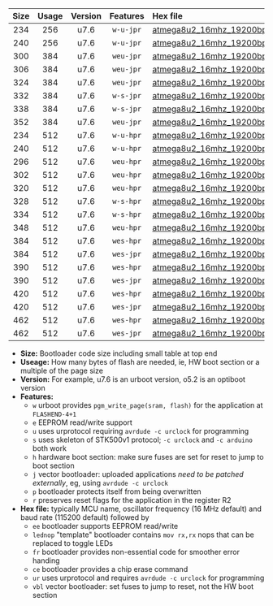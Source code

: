 |Size|Usage|Version|Features|Hex file|
|:-:|:-:|:-:|:-:|:--|
|234|256|u7.6|`w-u-jpr`|[atmega8u2_16mhz_19200bps_ur_vbl.hex](https://raw.githubusercontent.com/stefanrueger/urboot/main/atmega8u2_16mhz_19200bps_ur_vbl.hex)|
|240|256|u7.6|`w-u-jpr`|[atmega8u2_16mhz_19200bps_lednop_ur_vbl.hex](https://raw.githubusercontent.com/stefanrueger/urboot/main/atmega8u2_16mhz_19200bps_lednop_ur_vbl.hex)|
|300|384|u7.6|`weu-jpr`|[atmega8u2_16mhz_19200bps_ee_ur_vbl.hex](https://raw.githubusercontent.com/stefanrueger/urboot/main/atmega8u2_16mhz_19200bps_ee_ur_vbl.hex)|
|306|384|u7.6|`weu-jpr`|[atmega8u2_16mhz_19200bps_ee_lednop_ur_vbl.hex](https://raw.githubusercontent.com/stefanrueger/urboot/main/atmega8u2_16mhz_19200bps_ee_lednop_ur_vbl.hex)|
|324|384|u7.6|`weu-jpr`|[atmega8u2_16mhz_19200bps_ee_lednop_fr_ur_vbl.hex](https://raw.githubusercontent.com/stefanrueger/urboot/main/atmega8u2_16mhz_19200bps_ee_lednop_fr_ur_vbl.hex)|
|332|384|u7.6|`w-s-jpr`|[atmega8u2_16mhz_19200bps_vbl.hex](https://raw.githubusercontent.com/stefanrueger/urboot/main/atmega8u2_16mhz_19200bps_vbl.hex)|
|338|384|u7.6|`w-s-jpr`|[atmega8u2_16mhz_19200bps_lednop_vbl.hex](https://raw.githubusercontent.com/stefanrueger/urboot/main/atmega8u2_16mhz_19200bps_lednop_vbl.hex)|
|352|384|u7.6|`weu-jpr`|[atmega8u2_16mhz_19200bps_ee_lednop_fr_ce_ur_vbl.hex](https://raw.githubusercontent.com/stefanrueger/urboot/main/atmega8u2_16mhz_19200bps_ee_lednop_fr_ce_ur_vbl.hex)|
|234|512|u7.6|`w-u-hpr`|[atmega8u2_16mhz_19200bps_ur.hex](https://raw.githubusercontent.com/stefanrueger/urboot/main/atmega8u2_16mhz_19200bps_ur.hex)|
|240|512|u7.6|`w-u-hpr`|[atmega8u2_16mhz_19200bps_lednop_ur.hex](https://raw.githubusercontent.com/stefanrueger/urboot/main/atmega8u2_16mhz_19200bps_lednop_ur.hex)|
|296|512|u7.6|`weu-hpr`|[atmega8u2_16mhz_19200bps_ee_ur.hex](https://raw.githubusercontent.com/stefanrueger/urboot/main/atmega8u2_16mhz_19200bps_ee_ur.hex)|
|302|512|u7.6|`weu-hpr`|[atmega8u2_16mhz_19200bps_ee_lednop_ur.hex](https://raw.githubusercontent.com/stefanrueger/urboot/main/atmega8u2_16mhz_19200bps_ee_lednop_ur.hex)|
|320|512|u7.6|`weu-hpr`|[atmega8u2_16mhz_19200bps_ee_lednop_fr_ur.hex](https://raw.githubusercontent.com/stefanrueger/urboot/main/atmega8u2_16mhz_19200bps_ee_lednop_fr_ur.hex)|
|328|512|u7.6|`w-s-hpr`|[atmega8u2_16mhz_19200bps.hex](https://raw.githubusercontent.com/stefanrueger/urboot/main/atmega8u2_16mhz_19200bps.hex)|
|334|512|u7.6|`w-s-hpr`|[atmega8u2_16mhz_19200bps_lednop.hex](https://raw.githubusercontent.com/stefanrueger/urboot/main/atmega8u2_16mhz_19200bps_lednop.hex)|
|348|512|u7.6|`weu-hpr`|[atmega8u2_16mhz_19200bps_ee_lednop_fr_ce_ur.hex](https://raw.githubusercontent.com/stefanrueger/urboot/main/atmega8u2_16mhz_19200bps_ee_lednop_fr_ce_ur.hex)|
|384|512|u7.6|`wes-hpr`|[atmega8u2_16mhz_19200bps_ee.hex](https://raw.githubusercontent.com/stefanrueger/urboot/main/atmega8u2_16mhz_19200bps_ee.hex)|
|384|512|u7.6|`wes-jpr`|[atmega8u2_16mhz_19200bps_ee_vbl.hex](https://raw.githubusercontent.com/stefanrueger/urboot/main/atmega8u2_16mhz_19200bps_ee_vbl.hex)|
|390|512|u7.6|`wes-hpr`|[atmega8u2_16mhz_19200bps_ee_lednop.hex](https://raw.githubusercontent.com/stefanrueger/urboot/main/atmega8u2_16mhz_19200bps_ee_lednop.hex)|
|390|512|u7.6|`wes-jpr`|[atmega8u2_16mhz_19200bps_ee_lednop_vbl.hex](https://raw.githubusercontent.com/stefanrueger/urboot/main/atmega8u2_16mhz_19200bps_ee_lednop_vbl.hex)|
|420|512|u7.6|`wes-hpr`|[atmega8u2_16mhz_19200bps_ee_lednop_fr.hex](https://raw.githubusercontent.com/stefanrueger/urboot/main/atmega8u2_16mhz_19200bps_ee_lednop_fr.hex)|
|420|512|u7.6|`wes-jpr`|[atmega8u2_16mhz_19200bps_ee_lednop_fr_vbl.hex](https://raw.githubusercontent.com/stefanrueger/urboot/main/atmega8u2_16mhz_19200bps_ee_lednop_fr_vbl.hex)|
|462|512|u7.6|`wes-hpr`|[atmega8u2_16mhz_19200bps_ee_lednop_fr_ce.hex](https://raw.githubusercontent.com/stefanrueger/urboot/main/atmega8u2_16mhz_19200bps_ee_lednop_fr_ce.hex)|
|462|512|u7.6|`wes-jpr`|[atmega8u2_16mhz_19200bps_ee_lednop_fr_ce_vbl.hex](https://raw.githubusercontent.com/stefanrueger/urboot/main/atmega8u2_16mhz_19200bps_ee_lednop_fr_ce_vbl.hex)|

- **Size:** Bootloader code size including small table at top end
- **Useage:** How many bytes of flash are needed, ie, HW boot section or a multiple of the page size
- **Version:** For example, u7.6 is an urboot version, o5.2 is an optiboot version
- **Features:**
  + `w` urboot provides `pgm_write_page(sram, flash)` for the application at `FLASHEND-4+1`
  + `e` EEPROM read/write support
  + `u` uses urprotocol requiring `avrdude -c urclock` for programming
  + `s` uses skeleton of STK500v1 protocol; `-c urclock` and `-c arduino` both work
  + `h` hardware boot section: make sure fuses are set for reset to jump to boot section
  + `j` vector bootloader: uploaded applications *need to be patched externally*, eg, using `avrdude -c urclock`
  + `p` bootloader protects itself from being overwritten
  + `r` preserves reset flags for the application in the register R2
- **Hex file:** typically MCU name, oscillator frequency (16 MHz default) and baud rate (115200 default) followed by
  + `ee` bootloader supports EEPROM read/write
  + `lednop` "template" bootloader contains `mov rx,rx` nops that can be replaced to toggle LEDs
  + `fr` bootloader provides non-essential code for smoother error handing
  + `ce` bootloader provides a chip erase command
  + `ur` uses urprotocol and requires `avrdude -c urclock` for programming
  + `vbl` vector bootloader: set fuses to jump to reset, not the HW boot section

